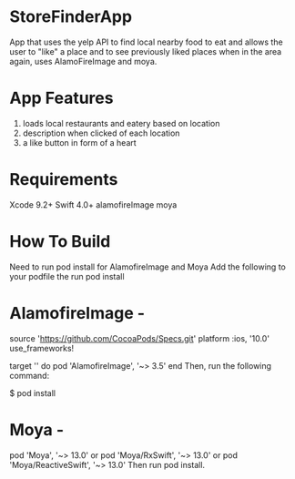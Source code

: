 # StoreFinderApp
App that uses the yelp API to find local nearby food to eat and allows the user to "like" a place and 
to see previously liked places when in the area again, uses AlamoFireImage and moya. 

# App Features
1. loads local restaurants and eatery based on location
2. description when clicked of each location
3. a like button in form of a heart

# Requirements

Xcode 9.2+
Swift 4.0+
alamofireImage
moya

# How To Build
Need to run pod install for AlamofireImage and Moya
Add the following to your podfile the run pod install

# AlamofireImage -
source 'https://github.com/CocoaPods/Specs.git'
platform :ios, '10.0'
use_frameworks!

target '<Your Target Name>' do
    pod 'AlamofireImage', '~> 3.5'
end
Then, run the following command:

$ pod install

# Moya - 
pod 'Moya', '~> 13.0'
or 
pod 'Moya/RxSwift', '~> 13.0'
or
pod 'Moya/ReactiveSwift', '~> 13.0'
Then run pod install.
